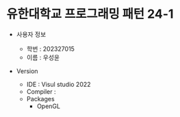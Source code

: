 # 유한대학교 프로그래밍 패턴 24-1
* 사용자 정보
    * 학번 : 202327015
    * 이름 : 우성윤

* Version
    * IDE : Visul studio 2022
    * Compiler :
    * Packages
        * OpenGL


